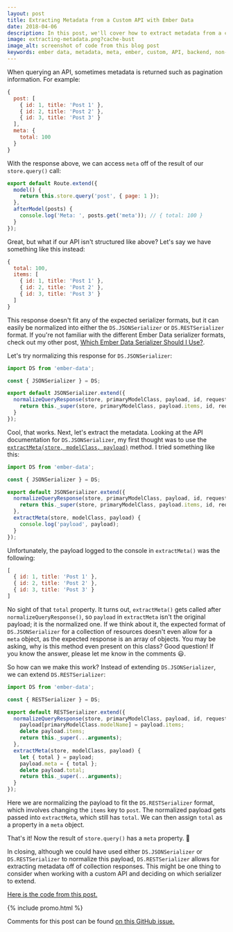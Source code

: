 ```yaml
---
layout: post
title: Extracting Metadata from a Custom API with Ember Data
date: 2018-04-06
description: In this post, we'll cover how to extract metadata from a customer API with Ember Data.
image: extracting-metadata.png?cache-bust
image_alt: screenshot of code from this blog post
keywords: ember data, metadata, meta, ember, custom, API, backend, non-standard
---
```


When querying an API, sometimes metadata is returned such as pagination information. For example:

```js
{
  post: [
    { id: 1, title: 'Post 1' },
    { id: 2, title: 'Post 2' },
    { id: 3, title: 'Post 3' }
  ],
  meta: {
    total: 100
  }
}
```

With the response above, we can access `meta` off of the result of our `store.query()` call:

```js
export default Route.extend({
  model() {
    return this.store.query('post', { page: 1 });
  },
  afterModel(posts) {
    console.log('Meta: ', posts.get('meta')); // { total: 100 }
  }
});
```

Great, but what if our API isn't structured like above? Let's say we have something like this instead:

```js
{
  total: 100,
  items: [
    { id: 1, title: 'Post 1' },
    { id: 2, title: 'Post 2' },
    { id: 3, title: 'Post 3' }
  ]
}
```

This response doesn't fit any of the expected serializer formats, but it can easily be normalized into either the `DS.JSONSerializer` or `DS.RESTSerializer` format. If you're not familiar with the different Ember Data serializer formats, check out my other post, [Which Ember Data Serializer Should I Use?](/2015/12/05/which-ember-data-serializer-should-i-use.html).

Let's try normalizing this response for `DS.JSONSerializer`:

```js
import DS from 'ember-data';

const { JSONSerializer } = DS;

export default JSONSerializer.extend({
  normalizeQueryResponse(store, primaryModelClass, payload, id, requestType) {
    return this._super(store, primaryModelClass, payload.items, id, requestType);
  }
});
```

Cool, that works. Next, let's extract the metadata. Looking at the API documentation for `DS.JSONSerializer`, my first thought was to use the [`extractMeta(store, modelClass, payload)`](https://www.emberjs.com/api/ember-data/3.0/classes/DS.JSONSerializer/methods/extractMeta?anchor=extractMeta) method. I tried something like this:

```js
import DS from 'ember-data';

const { JSONSerializer } = DS;

export default JSONSerializer.extend({
  normalizeQueryResponse(store, primaryModelClass, payload, id, requestType) {
    return this._super(store, primaryModelClass, payload.items, id, requestType);
  },
  extractMeta(store, modelClass, payload) {
    console.log('payload', payload);
  }
});
```

Unfortunately, the payload logged to the console in `extractMeta()` was the following:

```js
[
  { id: 1, title: 'Post 1' },
  { id: 2, title: 'Post 2' },
  { id: 3, title: 'Post 3' }
]
```

No sight of that `total` property. It turns out, `extractMeta()` gets called after `normalizeQueryResponse()`, so `payload` in `extractMeta` isn't the original payload; it is the normalized one. If we think about it, the expected format of `DS.JSONSerializer` for a collection of resources doesn't even allow for a `meta` object, as the expected response is an array of objects. You may be asking, why is this method even present on this class? Good question! If you know the answer, please let me know in the comments 😃.

So how can we make this work? Instead of extending `DS.JSONSerializer`, we can extend `DS.RESTSerializer`:

```js
import DS from 'ember-data';

const { RESTSerializer } = DS;

export default RESTSerializer.extend({
  normalizeQueryResponse(store, primaryModelClass, payload, id, requestType) {
    payload[primaryModelClass.modelName] = payload.items;
    delete payload.items;
    return this._super(...arguments);
  },
  extractMeta(store, modelClass, payload) {
    let { total } = payload;
    payload.meta = { total };
    delete payload.total;
    return this._super(...arguments);
  }
});
```

Here we are normalizing the payload to fit the `DS.RESTSerializer` format, which involves changing the `items` key to `post`. The normalized payload gets passed into `extractMeta`, which still has `total`. We can then assign `total` as a property in a `meta` object.

That's it! Now the result of `store.query()` has a `meta` property. 🙌

In closing, although we could have used either `DS.JSONSerializer` or `DS.RESTSerializer` to normalize this payload, `DS.RESTSerializer` allows for extracting metadata off of collection responses. This might be one thing to consider when working with a custom API and deciding on which serializer to extend.

[Here is the code from this post.](https://github.com/skaterdav85/extracting-metadata-in-ember-data)

{% include promo.html %}

Comments for this post can be found [on this GitHub issue.](https://github.com/skaterdav85/extracting-metadata-in-ember-data/issues/1)
